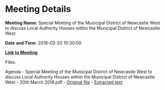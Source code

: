 # Meeting Details

**Meeting Name:** Special Meeting of the Municipal District of Newcastle West to discuss Local Authority Houses within the Municipal District of Newcastle West

**Date and Time:** 2018-03-20 10:30:00

**[Link to Meeting](https://www.limerick.ie/council/whats-on/special-meeting-municipal-district-newcastle-west-discuss-local-authority-houses)**

Files: 

Agenda - Special Meeting of the Municipal District of Newcastle West to discuss Local Authority Houses within the Municipal District of Newcastle West - 20th March 2018.pdf - [Original file](https://www.limerick.ie/sites/default/files/media/documents/2018-03/00%202018-03-20%20B%20-%20Agenda%20Special%20Meeting%20on%20LA%20houses.pdf) - [Extracted text](./Agenda%20-%C2%A0Special%20Meeting%20of%20the%20Municipal%20District%20of%20Newcastle%20West%20to%20discuss%20Local%20Authority%20Houses%20within%20the%20Municipal%20District%20of%20Newcastle%20West%20-%2020th%20March%202018.md)

